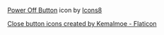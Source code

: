 <a target="_blank" href="https://icons8.com/icon/uI4k7cPiwxCJ/power-off-button">Power Off Button</a> icon by <a target="_blank" href="https://icons8.com">Icons8</a>

<a href="https://www.flaticon.com/free-icons/close-button" title="close button icons">Close button icons created by Kemalmoe - Flaticon</a>
